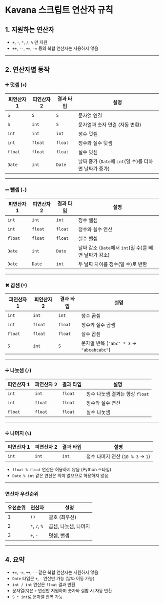 # Kavana 스크립트 연산자 규칙

## 1. 지원하는 연산자

- `+`, `-`, `*`, `/`, `%` 만 지원
- `++`, `--`, `+=`, `-=` 등의 복합 연산자는 사용하지 않음

---

## 2. 연산자별 동작

### ➕ 덧셈 (`+`)

| 피연산자 1 | 피연산자 2 | 결과 타입 | 설명 |
|------------|------------|------------|------------|
| `S` | `S` | `S` | 문자열 연결 |
| `S` | `int` | `S` | 문자열과 숫자 연결 (자동 변환) |
| `int` | `int` | `int` | 정수 덧셈 |
| `int` | `float` | `float` | 정수와 실수 덧셈 |
| `float` | `float` | `float` | 실수 덧셈 |
| `Date` | `int` | `Date` | 날짜 증가 (`Date`에 `int`(일 수)를 더하면 날짜가 증가) |

---

### ➖ 뺄셈 (`-`)

| 피연산자 1 | 피연산자 2 | 결과 타입 | 설명 |
|------------|------------|------------|------------|
| `int` | `int` | `int` | 정수 뺄셈 |
| `int` | `float` | `float` | 정수와 실수 연산 |
| `float` | `float` | `float` | 실수 뺄셈 |
| `Date` | `int` | `Date` | 날짜 감소 (`Date`에서 `int`(일 수)를 빼면 날짜가 감소) |
| `Date` | `Date` | `int` | 두 날짜 차이를 정수(일 수)로 반환 |

---

### ✖ 곱셈 (`*`)

| 피연산자 1 | 피연산자 2 | 결과 타입 | 설명 |
|------------|------------|------------|------------|
| `int` | `int` | `int` | 정수 곱셈 |
| `int` | `float` | `float` | 정수와 실수 곱셈 |
| `float` | `float` | `float` | 실수 곱셈 |
| `S` | `int` | `S` | 문자열 반복 (`"abc" * 3` → `"abcabcabc"`) |

---


### ➗ 나눗셈 (`/`)

| 피연산자 1 | 피연산자 2 | 결과 타입 | 설명 |
|------------|------------|------------|------------|
| `int` | `int` | `float` | 정수 나눗셈 결과는 항상 `float` |
| `int` | `float` | `float` | 정수와 실수 연산 |
| `float` | `float` | `float` | 실수 나눗셈 |

---

### ➗ 나머지 (`%`)

| 피연산자 1 | 피연산자 2 | 결과 타입 | 설명 |
|------------|------------|------------|------------|
| `int` | `int` | `int` | 정수 나머지 연산 (`10 % 3` → `1`) |

- `float % float` 연산은 허용하지 않음 (Python 스타일)
- `Date % int` 같은 연산은 의미 없으므로 허용하지 않음

---

### 연산자 우선순위

| 우선순위 | 연산자 | 설명 |
|----------|------------|------------|
| 1 | `()` | 괄호 (최우선) |
| 2 | `*`, `/`, `%` | 곱셈, 나눗셈, 나머지 |
| 3 | `+`, `-` | 덧셈, 뺄셈 |

---

## 4. 요약

- `+=`, `-=`, `++`, `--` 같은 복합 연산자는 지원하지 않음
- `Date` 타입은 `+`, `-` 연산만 가능 (날짜 이동 가능)
- `int / int` 연산은 `float` 결과 반환
- 문자열(`S`)은 `+` 연산만 지원하며 숫자와 결합 시 자동 변환
- `S * int`로 문자열 반복 가능
